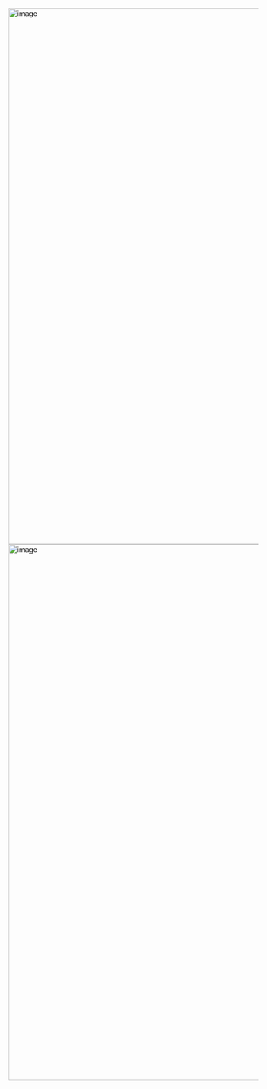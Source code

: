 <img width="1912" height="1080" alt="image" src="https://github.com/user-attachments/assets/d5969efa-2c11-4b15-9509-609d1b90d1a7" />

<img width="1912" height="1080" alt="image" src="https://github.com/user-attachments/assets/7c86cc88-c94b-4213-b658-f8d56a668fa3" />


